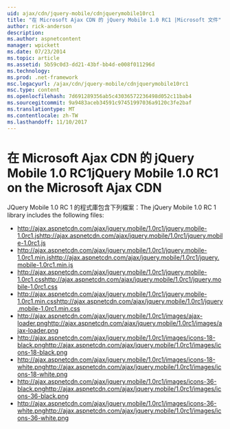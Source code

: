 ```yaml
---
uid: ajax/cdn/jquery-mobile/cdnjquerymobile10rc1
title: "在 Microsoft Ajax CDN 的 jQuery Mobile 1.0 RC1 |Microsoft 文件"
author: rick-anderson
description: 
ms.author: aspnetcontent
manager: wpickett
ms.date: 07/23/2014
ms.topic: article
ms.assetid: 5b59c0d3-dd21-43bf-bb4d-e008f011296d
ms.technology: 
ms.prod: .net-framework
msc.legacyurl: /ajax/cdn/jquery-mobile/cdnjquerymobile10rc1
msc.type: content
ms.openlocfilehash: 7d691289356ab5c43036572236498d052c11bab4
ms.sourcegitcommit: 9a9483aceb34591c97451997036a9120c3fe2baf
ms.translationtype: MT
ms.contentlocale: zh-TW
ms.lasthandoff: 11/10/2017
---
```

<a name="jquery-mobile-10-rc1-on-the-microsoft-ajax-cdn"></a><span data-ttu-id="4ce54-102">在 Microsoft Ajax CDN 的 jQuery Mobile 1.0 RC1</span><span class="sxs-lookup"><span data-stu-id="4ce54-102">jQuery Mobile 1.0 RC1 on the Microsoft Ajax CDN</span></span>
====================
<span data-ttu-id="4ce54-103">JQuery Mobile 1.0 RC 1 的程式庫包含下列檔案：</span><span class="sxs-lookup"><span data-stu-id="4ce54-103">The jQuery Mobile 1.0 RC 1 library includes the following files:</span></span>

- <span data-ttu-id="4ce54-104">http://ajax.aspnetcdn.com/ajax/jquery.mobile/1.0rc1/jquery.mobile-1.0rc1.js</span><span class="sxs-lookup"><span data-stu-id="4ce54-104">http://ajax.aspnetcdn.com/ajax/jquery.mobile/1.0rc1/jquery.mobile-1.0rc1.js</span></span>
- <span data-ttu-id="4ce54-105">http://ajax.aspnetcdn.com/ajax/jquery.mobile/1.0rc1/jquery.mobile-1.0rc1.min.js</span><span class="sxs-lookup"><span data-stu-id="4ce54-105">http://ajax.aspnetcdn.com/ajax/jquery.mobile/1.0rc1/jquery.mobile-1.0rc1.min.js</span></span>
- <span data-ttu-id="4ce54-106">http://ajax.aspnetcdn.com/ajax/jquery.mobile/1.0rc1/jquery.mobile-1.0rc1.css</span><span class="sxs-lookup"><span data-stu-id="4ce54-106">http://ajax.aspnetcdn.com/ajax/jquery.mobile/1.0rc1/jquery.mobile-1.0rc1.css</span></span>
- <span data-ttu-id="4ce54-107">http://ajax.aspnetcdn.com/ajax/jquery.mobile/1.0rc1/jquery.mobile-1.0rc1.min.css</span><span class="sxs-lookup"><span data-stu-id="4ce54-107">http://ajax.aspnetcdn.com/ajax/jquery.mobile/1.0rc1/jquery.mobile-1.0rc1.min.css</span></span>
- <span data-ttu-id="4ce54-108">http://ajax.aspnetcdn.com/ajax/jquery.mobile/1.0rc1/images/ajax-loader.png</span><span class="sxs-lookup"><span data-stu-id="4ce54-108">http://ajax.aspnetcdn.com/ajax/jquery.mobile/1.0rc1/images/ajax-loader.png</span></span>
- <span data-ttu-id="4ce54-109">http://ajax.aspnetcdn.com/ajax/jquery.mobile/1.0rc1/images/icons-18-black.png</span><span class="sxs-lookup"><span data-stu-id="4ce54-109">http://ajax.aspnetcdn.com/ajax/jquery.mobile/1.0rc1/images/icons-18-black.png</span></span>
- <span data-ttu-id="4ce54-110">http://ajax.aspnetcdn.com/ajax/jquery.mobile/1.0rc1/images/icons-18-white.png</span><span class="sxs-lookup"><span data-stu-id="4ce54-110">http://ajax.aspnetcdn.com/ajax/jquery.mobile/1.0rc1/images/icons-18-white.png</span></span>
- <span data-ttu-id="4ce54-111">http://ajax.aspnetcdn.com/ajax/jquery.mobile/1.0rc1/images/icons-36-black.png</span><span class="sxs-lookup"><span data-stu-id="4ce54-111">http://ajax.aspnetcdn.com/ajax/jquery.mobile/1.0rc1/images/icons-36-black.png</span></span>
- <span data-ttu-id="4ce54-112">http://ajax.aspnetcdn.com/ajax/jquery.mobile/1.0rc1/images/icons-36-white.png</span><span class="sxs-lookup"><span data-stu-id="4ce54-112">http://ajax.aspnetcdn.com/ajax/jquery.mobile/1.0rc1/images/icons-36-white.png</span></span>
